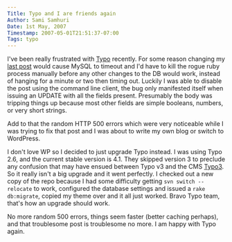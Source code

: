 ```yaml
---
Title: Typo and I are friends again
Author: Sami Samhuri
Date: 1st May, 2007
Timestamp: 2007-05-01T21:51:37-07:00
Tags: typo
---
```


<p>I've been really frustrated with <a href="http://www.typosphere.org/">Typo</a> recently. For some reason changing my <a href="/posts/2007/04/funny-how-code-can-be-beautiful">last post</a> would cause MySQL to timeout and I'd have to kill the rogue ruby process manually before any other changes to the DB would work, instead of hanging for a minute or two then timing out. Luckily I was able to disable the post using the command line client, the bug only manifested itself when issuing an UPDATE with all the fields present. Presumably the body was tripping things up because most other fields are simple booleans, numbers, or very short strings.

Add to that the random HTTP 500 errors which were very noticeable while I was trying to fix that post and I was about to write my own blog or switch to WordPress.

I don't love WP so I decided to just upgrade Typo instead. I was using Typo 2.6, and the current stable version is 4.1. They skipped version 3 to preclude any confusion that may have ensued between Typo v3 and the CMS <a href="http://typo3.com/">Typo3</a>. So it really isn't a big upgrade and it went perfectly. I checked out a new copy of the repo because I had some difficulty getting <code>svn switch --relocate</code> to work, configured the database settings and issued a <code>rake db:migrate</code>, copied my theme over and it all just worked. Bravo Typo team, that's how an upgrade should work.

No more random 500 errors, things seem faster (better caching perhaps), and that troublesome post is troublesome no more. I am happy with Typo again.

